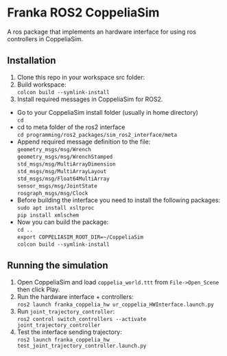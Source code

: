 # Franka ROS2 CoppeliaSim
A ros package that implements an hardware interface for using ros controllers in CoppeliaSim.
## Installation
1. Clone this repo in your workspace src folder:  
2. Build workspace:  
   ``colcon build --symlink-install``
3. Install required messages in CoppeliaSim for ROS2.  
  - Go to your CoppeliaSim install folder (usually in home directory)  
    ``cd``  
  - cd to meta folder of the ros2 interface  
    ``cd programming/ros2_packages/sim_ros2_interface/meta``  
  - Append required message definition to the file:  
    ``geometry_msgs/msg/Wrench``  
    ``geometry_msgs/msg/WrenchStamped``  
    ``std_msgs/msg/MultiArrayDimension``  
    ``std_msgs/msg/MultiArrayLayout``  
    ``std_msgs/msg/Float64MultiArray``  
    ``sensor_msgs/msg/JointState``  
    ``rosgraph_msgs/msg/Clock``  
  - Before building the interface you need to install the following packages:  
  	``sudo apt install xsltproc``  
	``pip install xmlschem``  
  - Now you can build the package:  
      ``cd ..``  
      ``export COPPELIASIM_ROOT_DIR=~/CoppeliaSim``  
      ``colcon build --symlink-install``
## Running the simulation  
1. Open CoppeliaSim and load ``coppelia_world.ttt`` from ``File->Open_Scene`` then click Play. 
2. Run the hardware interface + controllers:  
  ``ros2 launch franka_coppelia_hw ur_coppelia_HWInterface.launch.py``
3. Run ``joint_trajectory_controller``:  
  ``ros2 control switch_controllers --activate joint_trajectory_controller``
4. Test the interface sending trajectory:  
  ``ros2 launch franka_coppelia_hw test_joint_trajectory_controller.launch.py``


